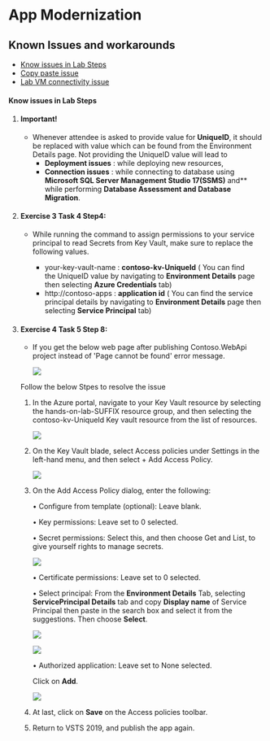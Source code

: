 # App Modernization

## Known Issues and workarounds 

- [Know issues in Lab Steps](#know-issues-in-lab-steps)
- [Copy paste issue](https://docs.cloudlabs.ai/Learner/Troubleshooting/CopyPaste)
- [Lab VM connectivity issue](https://docs.cloudlabs.ai/Learner/Troubleshooting/RDP)

#### Know issues in Lab Steps 

1. #### Important!

    - Whenever attendee is asked to provide value for **UniqueID**, it should be replaced with value which can be found from the Environment Details page. Not providing the UniqueID value will lead to 
      - **Deployment issues** : while deploying new resources, 
      - **Connection issues** : while connecting to database using **Microsoft SQL Server Management Studio 17(SSMS)** and** while performing **Database Assessment and Database Migration**. 

1. #### Exercise 3 Task 4 Step4:

   - While running the command to assign permissions to your service principal to read Secrets from Key Vault, make sure to replace the following values.
   
      - your-key-vault-name : **contoso-kv-UniqueId** ( You can find the UniqueID value by navigating to **Environment Details** page then selecting **Azure Credentials** tab)
      - http://contoso-apps :  **application id** ( You can find the service principal details by navigating to **Environment Details** page then selecting **Service Principal** tab)

1. #### Exercise 4 Task 5 Step 8: 

   - If you get the below web page after publishing Contoso.WebApi project instead of 'Page cannot be found' error message. 
   
        ![](https://github.com/CloudLabsAI-Azure/Know-Before-You-Go/blob/main/Labs/images/appmodissue1.png?raw=true)
     
    Follow the below Stpes to resolve the issue
    
    1. In the Azure portal, navigate to your Key Vault resource by selecting the hands-on-lab-SUFFIX resource group, and then selecting the contoso-kv-UniqueId Key vault resource from the list of resources.
    
         ![](https://github.com/CloudLabsAI-Azure/Know-Before-You-Go/blob/main/Labs/images/appmodissue2.png?raw=true)
            
    2. On the Key Vault blade, select Access policies under Settings in the left-hand menu, and then select + Add Access Policy.
    
        ![](https://github.com/CloudLabsAI-Azure/Know-Before-You-Go/blob/main/Labs/images/appmodissue3.png?raw=true)
 
    3. On the Add Access Policy dialog, enter the following: 

        •	Configure from template (optional): Leave blank. 
        
        •	Key permissions: Leave set to 0 selected. 
        
        •	Secret permissions: Select this, and then choose Get and List, to give yourself rights to manage secrets. 
        
         ![](https://github.com/CloudLabsAI-Azure/Know-Before-You-Go/blob/main/Labs/images/appmodissue4.png?raw=true)
        
        •	Certificate permissions: Leave set to 0 selected. 
        
        •	Select principal: From the **Environment Details** Tab,  selecting **ServicePrincipal Details** tab and copy **Display name** of Service Principal then paste in the search box and select it from the suggestions. Then choose **Select**.
        
          ![](https://github.com/CloudLabsAI-Azure/Know-Before-You-Go/blob/main/Labs/images/appmodissue6.png?raw=true)
                
          ![](https://github.com/CloudLabsAI-Azure/Know-Before-You-Go/blob/main/Labs/images/appmodissue5.png?raw=true)
                        
        
        •	Authorized application: Leave set to None selected. 
 
 
       Click on **Add**. 
       
         ![](https://github.com/CloudLabsAI-Azure/Know-Before-You-Go/blob/main/Labs/images/appmodissue7.png?raw=true)
 
    4. At last, click on **Save** on the Access policies toolbar. 
 
    5. Return to VSTS 2019, and publish the app again. 

 
